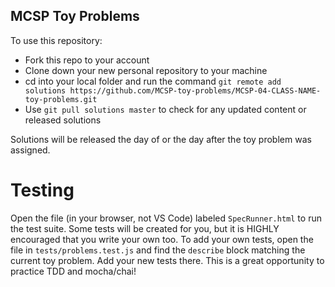 ## MCSP Toy Problems

To use this repository:
- Fork this repo to your account
- Clone down your new personal repository to your machine
- cd into your local folder and run the command `git remote add solutions https://github.com/MCSP-toy-problems/MCSP-04-CLASS-NAME-toy-problems.git`
- Use `git pull solutions master` to check for any updated content or released solutions

Solutions will be released the day of or the day after the toy problem was assigned.

# Testing
Open the file (in your browser, not VS Code) labeled `SpecRunner.html` to run the test suite. 
Some tests will be created for you, but it is HIGHLY encouraged that you write your own too.
To add your own tests, open the file in `tests/problems.test.js` and find the `describe` block 
matching the current toy problem. Add your new tests there. This is a great opportunity to practice
TDD and mocha/chai!
